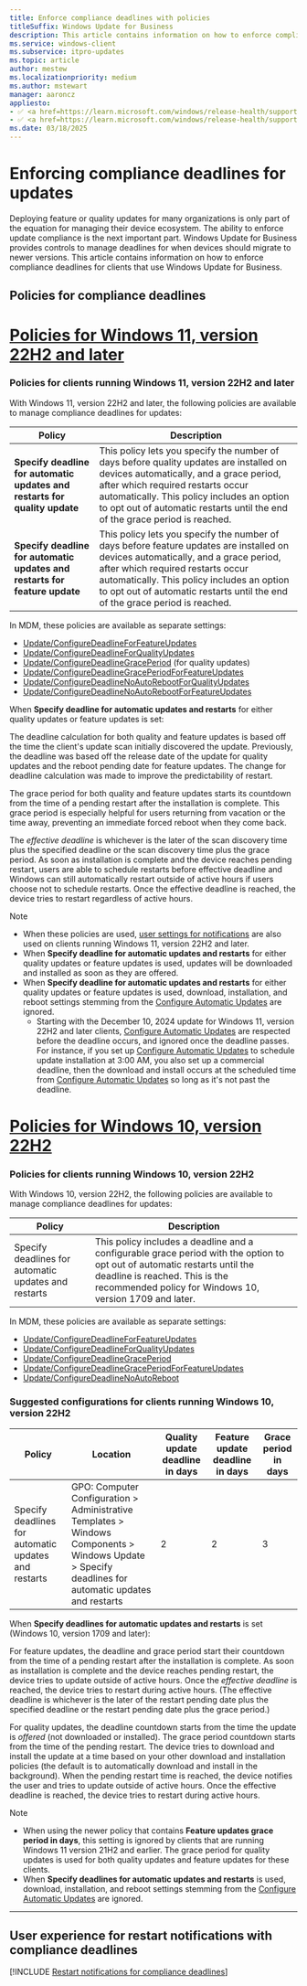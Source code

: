 ```yaml
---
title: Enforce compliance deadlines with policies
titleSuffix: Windows Update for Business
description: This article contains information on how to enforce compliance deadlines using Windows Update for Business.
ms.service: windows-client
ms.subservice: itpro-updates
ms.topic: article
author: mestew
ms.localizationpriority: medium
ms.author: mstewart
manager: aaroncz
appliesto: 
- ✅ <a href=https://learn.microsoft.com/windows/release-health/supported-versions-windows-client target=_blank>Windows 11</a>
- ✅ <a href=https://learn.microsoft.com/windows/release-health/supported-versions-windows-client target=_blank>Windows 10</a>	
ms.date: 03/18/2025
---
```

# Enforcing compliance deadlines for updates

Deploying feature or quality updates for many organizations is only part of the equation for managing their device ecosystem. The ability to enforce update compliance is the next important part. Windows Update for Business provides controls to manage deadlines for when devices should migrate to newer versions. This article contains information on how to enforce compliance deadlines for clients that use Windows Update for Business.


## Policies for compliance deadlines

# [Policies for Windows 11, version 22H2 and later](#tab/w11-22h2-policy)

### Policies for clients running Windows 11, version 22H2 and later

With Windows 11, version 22H2 and later, the following policies are available to manage compliance deadlines for updates:

|Policy| Description |
|-|-|
| **Specify deadline for automatic updates and restarts for quality update** | This policy lets you specify the number of days before quality  updates are installed on devices automatically, and a grace period, after which required restarts occur automatically. This policy includes an option to opt out of automatic restarts until the end of the grace period is reached. |
| **Specify deadline for automatic updates and restarts for feature update** | This policy lets you specify the number of days before feature updates are installed on devices automatically, and a grace period, after which required restarts occur automatically. This policy includes an option to opt out of automatic restarts until the end of the grace period is reached. |

In MDM, these policies are available as separate settings:
- [Update/ConfigureDeadlineForFeatureUpdates](/windows/client-management/mdm/policy-csp-update#update-configuredeadlineforfeatureupdates) 
- [Update/ConfigureDeadlineForQualityUpdates](/windows/client-management/mdm/policy-csp-update#update-configuredeadlineforqualityupdates)
- [Update/ConfigureDeadlineGracePeriod](/windows/client-management/mdm/policy-csp-update#update-configuredeadlinegraceperiod) (for quality updates) 
- [Update/ConfigureDeadlineGracePeriodForFeatureUpdates](/windows/client-management/mdm/policy-csp-update#configuredeadlinegraceperiodforfeatureupdates) <!--Windows 11, version 22H2 and later-->
- [Update/ConfigureDeadlineNoAutoRebootForQualityUpdates](/windows/client-management/mdm/policy-csp-update#configuredeadlinenoautorebootforqualityupdates) <!--Windows 11, version 22H2 and later-->
- [Update/ConfigureDeadlineNoAutoRebootForFeatureUpdates](/windows/client-management/mdm/policy-csp-update#configuredeadlinenoautorebootforfeatureupdates) <!--Windows 11, version 22H2 and later-->

When **Specify deadline for automatic updates and restarts** for either quality updates or feature updates is set:

The deadline calculation for both quality and feature updates is based off the time the client's update scan initially discovered the update. Previously, the deadline was based off the release date of the update for quality updates and the reboot pending date for feature updates. The change for deadline calculation was made to improve the predictability of restart. 

The grace period for both quality and feature updates starts its countdown from the time of a pending restart after the installation is complete. This grace period is especially helpful for users returning from vacation or the time away, preventing an immediate forced reboot when they come back.

The *effective deadline* is whichever is the later of the scan discovery time plus the specified deadline or the scan discovery time plus the grace period. As soon as installation is complete and the device reaches pending restart, users are able to schedule restarts before effective deadline and Windows can still automatically restart outside of active hours if users choose not to schedule restarts. Once the effective deadline is reached, the device tries to restart regardless of active hours.

> [!NOTE]
> - When these policies are used, [user settings for notifications](waas-wufb-csp-mdm.md#user-settings-for-notifications) are also used on clients running Windows 11, version 22H2 and later.
> - When **Specify deadline for automatic updates and restarts** for either quality updates or feature updates is used, updates will be downloaded and installed as soon as they are offered. 
> - When **Specify deadline for automatic updates and restarts** for either quality updates or feature updates is used, download, installation, and reboot settings stemming from the [Configure Automatic Updates](waas-restart.md#schedule-update-installation) are ignored.
>    - Starting with the December 10, 2024 update for Windows 11, version 22H2 and later clients, [Configure Automatic Updates](waas-restart.md#schedule-update-installation) are respected before the deadline occurs, and ignored once the deadline passes. For instance, if you set up [Configure Automatic Updates](waas-restart.md#schedule-update-installation) to schedule update installation at 3:00 AM, you also set up a commercial deadline, then the download and install occurs at the scheduled time from [Configure Automatic Updates](waas-restart.md#schedule-update-installation) so long as it's not past the deadline. 


# [Policies for Windows 10, version 22H2](#tab/w10-2h2-policy)

### Policies for clients running Windows 10, version 22H2
<!-- also applies to Windows 11, version 21H2 and earlier --> 
With Windows 10, version 22H2, the following policies are available to manage compliance deadlines for updates:

|Policy|Description |
|-|-|
| Specify deadlines for automatic updates and restarts | This policy includes a deadline and a configurable grace period with the option to opt out of automatic restarts until the deadline is reached. This is the recommended policy for Windows 10, version 1709 and later.|

In MDM, these policies are available as separate settings: 

- [Update/ConfigureDeadlineForFeatureUpdates](/windows/client-management/mdm/policy-csp-update#update-configuredeadlineforfeatureupdates) 
- [Update/ConfigureDeadlineForQualityUpdates](/windows/client-management/mdm/policy-csp-update#update-configuredeadlineforqualityupdates)
- [Update/ConfigureDeadlineGracePeriod](/windows/client-management/mdm/policy-csp-update#update-configuredeadlinegraceperiod)
- [Update/ConfigureDeadlineGracePeriodForFeatureUpdates](/windows/client-management/mdm/policy-csp-update#configuredeadlinegraceperiodforfeatureupdates)
- [Update/ConfigureDeadlineNoAutoReboot](/windows/client-management/mdm/policy-csp-update#configuredeadlinenoautoreboot) 

### Suggested configurations for clients running Windows 10, version 22H2

|Policy|Location|Quality update deadline in days|Feature update deadline in days|Grace period in days|
|-|-|-|-|-|
| Specify deadlines for automatic updates and restarts | GPO: Computer Configuration > Administrative Templates > Windows Components > Windows Update > Specify deadlines for automatic updates and restarts  | 2 | 2 | 3 |

When **Specify deadlines for automatic updates and restarts** is set (Windows 10, version 1709 and later):

For feature updates, the deadline and grace period start their countdown from the time of a pending restart after the installation is complete. As soon as installation is complete and the device reaches pending restart, the device tries to update outside of active hours. Once the *effective deadline* is reached, the device tries to restart during active hours. (The effective deadline is whichever is the later of the restart pending date plus the specified deadline or the restart pending date plus the grace period.) 

For quality updates, the deadline countdown starts from the time the update is *offered* (not downloaded or installed). The grace period countdown starts from the time of the pending restart. The device tries to download and install the update at a time based on your other download and installation policies (the default is to automatically download and install in the background). When the pending restart time is reached, the device notifies the user and tries to update outside of active hours. Once the effective deadline is reached, the device tries to restart during active hours.

> [!NOTE]
> - When using the newer policy that contains **Feature updates grace period in days**, this setting is ignored by clients that are running Windows 11 version 21H2 and earlier. The grace period for quality updates is used for both quality updates and feature updates for these clients.
> - When **Specify deadlines for automatic updates and restarts** is used, download, installation, and reboot settings stemming from the [Configure Automatic Updates](waas-restart.md#schedule-update-installation) are ignored. 

---

## User experience for restart notifications with compliance deadlines

<!--using include for restart notifications for compliance deadlines-->
[!INCLUDE [Restart notifications for compliance deadlines](./includes/wufb-restart-notifications-compliance-deadlines.md)]
